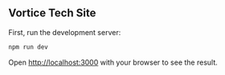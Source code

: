 ## Vortice Tech Site

First, run the development server:

```bash
npm run dev
```

Open [http://localhost:3000](http://localhost:3000) with your browser to see the result.
